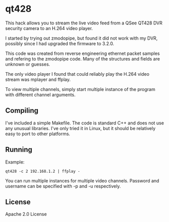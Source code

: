
qt428
=====
This hack allows you to stream the live video feed from a QSee QT428 DVR
security camera to an H.264 video player.

I started by trying out zmodopipe, but found it did not work with my DVR,
possibly since I had upgraded the firmware to 3.2.0.

This code was created from reverse engineering ethernet packet samples and
refering to the zmodopipe code.  Many of the structures and fields are unknown
or guesses.

The only video player I found that could reliably play the H.264 video stream
was mplayer and ffplay.

To view multiple channels, simply start multiple instance of the program with
different channel arguments.


Compiling
---------
I've included a simple Makefile.  The code is standard C++ and does not use
any unusual libraries.  I've only tried it in Linux, but it should be
relatively easy to port to other platforms.

Running
-------
Example:

`qt428 -c 2 192.168.1.2 | ffplay -`

You can run multiple instances for multiple video channels.  Password and username
can be specified with -p and -u respectively.

License
-------
Apache 2.0 License

